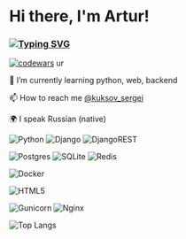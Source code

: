 # Hi there, I'm Artur!
### [![Typing SVG](https://readme-typing-svg.herokuapp.com?font=Fira+Code&pause=1000&color=0A222C&random=false&width=435&lines=Python+Backend+Developer)](https://git.io/typing-svg)

[![codewars](https://www.codewars.com/users/serkuksov/badges/small)]([https://www.codewars.com/users/serkuksov](https://www.codewars.com/users/z_a_i))   ur

🌱 I’m currently learning python, web, backend

📫 How to reach me [@kuksov_sergei](https://t.me/z_a_i77)

🌍 I speak Russian (native)

![Python](https://img.shields.io/badge/python-3670A0?style=for-the-badge&logo=python&logoColor=ffdd54)
![Django](https://img.shields.io/badge/django-%23092E20.svg?style=for-the-badge&logo=django&logoColor=white)
![DjangoREST](https://img.shields.io/badge/DJANGO-REST-ff1709?style=for-the-badge&logo=django&logoColor=white&color=ff1709&labelColor=gray)

![Postgres](https://img.shields.io/badge/postgres-%23316192.svg?style=for-the-badge&logo=postgresql&logoColor=white)
![SQLite](https://img.shields.io/badge/sqlite-%2307405e.svg?style=for-the-badge&logo=sqlite&logoColor=white)
![Redis](https://img.shields.io/badge/redis-%23DD0031.svg?style=for-the-badge&logo=redis&logoColor=white)

![Docker](https://img.shields.io/badge/docker-%230db7ed.svg?style=for-the-badge&logo=docker&logoColor=white)

![HTML5](https://img.shields.io/badge/html5-%23E34F26.svg?style=for-the-badge&logo=html5&logoColor=white)

![Gunicorn](https://img.shields.io/badge/gunicorn-%298729.svg?style=for-the-badge&logo=gunicorn&logoColor=white)
![Nginx](https://img.shields.io/badge/nginx-%23009639.svg?style=for-the-badge&logo=nginx&logoColor=white)


![Top Langs](https://github-readme-stats.vercel.app/api/top-langs/?username=serkuksov&layout=compact)
